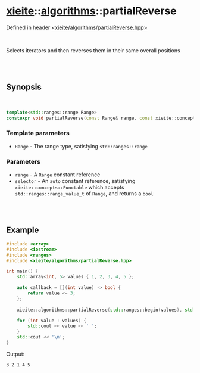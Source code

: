 # [xieite](../xieite.md)::[algorithms](../algorithms.md)::partialReverse
Defined in header [<xieite/algorithms/partialReverse.hpp>](../../include/xieite/algorithms/partialReverse.hpp)

<br/>

Selects iterators and then reverses them in their same overall positions

<br/><br/>

## Synopsis

<br/>

```cpp
template<std::ranges::range Range>
constexpr void partialReverse(const Range& range, const xieite::concepts::Functable<bool(std::ranges::range_value_t<Range>)> auto& selector);
```
### Template parameters
- `Range` - The range type, satisfying `std::ranges::range`
### Parameters
- `range` - A `Range` constant reference
- `selector` - An `auto` constant reference, satisfying `xieite::concepts::Functable` which accepts `std::ranges::range_value_t` of `Range`, and returns a `bool`

<br/><br/>

## Example
```cpp
#include <array>
#include <iostream>
#include <ranges>
#include <xieite/algorithms/partialReverse.hpp>

int main() {
	std::array<int, 5> values { 1, 2, 3, 4, 5 };

	auto callback = [](int value) -> bool {
		return value <= 3;
	};
	
	xieite::algorithms::partialReverse(std::ranges::begin(values), std::ranges::end(values), callback);

	for (int value : values) {
		std::cout << value << ' ';
	}
	std::cout << '\n';
}
```
Output:
```
3 2 1 4 5 
```
